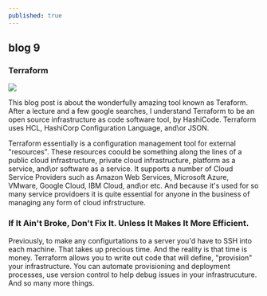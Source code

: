 ```yaml
---
published: true
---
```

## blog 9

### Terraform

![]({{site.baseurl}}/https://www.terraform.io/assets/images/og-image-large-e60c82fe.png)

This blog post is about the wonderfully amazing tool known as Teraform. After a lecture and a few google searches, I understand Terraform to be an open source infrastructure as code software tool, by HashiCode. Terraform uses HCL, HashiCorp Configuration Language, and\or JSON. 

Terraform essentially is a configuration management tool for external "resources". These resources coould be something along the lines of a public cloud infrastructure, private cloud infrastructure, platform as a service, and\or software as a service. It supports a number of Cloud Service Providers such as Amazon Web Services, Microsoft Azure, VMware, Google Cloud, IBM Cloud, and\or etc. And because it's used for so many service providoers it is quite essential for anyone in the business of managing any form of cloud infrstructure. 

### If It Ain't Broke, Don't Fix It. Unless It Makes It More Efficient. 

Previously, to make any configurtations to a server you'd have to SSH into each machine. That takes up precious time. And the reality is that time is money. Terraform allows you to write out code that will define, "provision" your infrastructure. You can automate provisioning and deployment processes, use version control to help debug issues in your infrastrucuture. And so many more things. 